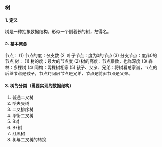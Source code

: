 ### 树

#### 1. 定义
树是一种抽象数据结构，形似一个倒着长的树，故得名。

#### 2. 基本概念
节点：
(1) 节点的度：分支数
(2) 叶子节点：度为0的节点
(3) 分支节点：度非0的节点
树：
(1) 树的度：最大的节点度
(2) 树的高度：节点层数，也称深度
(3) 森林：多棵树
(4) 同构：两棵树相等
(5) 孩子、父亲、兄弟：将树看成家谱，节点的后继节点是孩子，节点的同层节点是兄弟，节点是前驱节点是父亲。

#### 3. 树的分类（需要实现的数据结构）
1. 普通二叉树
2. 哈夫曼树
3. 二叉排序树
4. 平衡二叉树
5. B树
6. B+树
7. 红黑树
8. 树与二叉树的转换

